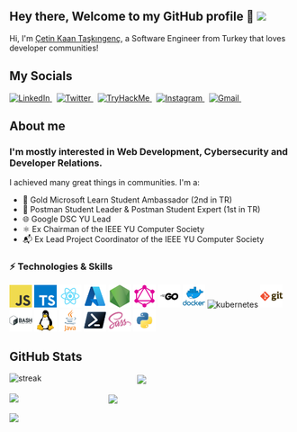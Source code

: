 ## Hey there, Welcome to my GitHub profile 👋 ![](https://komarev.com/ghpvc/?username=ctnkaan&color=blue&&style=flat)

Hi, I'm [Çetin Kaan Taşkıngenç](https://linkedin.com/in/cetinkaantaskingenc), a Software Engineer from Turkey that loves developer communities!

## My Socials

  <a href="https://linkedin.com/in/cetinkaantaskingenc/">
    <img src="https://img.shields.io/badge/linkedin-%230077B5.svg?&style=for-the-badge&logo=linkedin&logoColor=white" alt="LinkedIn" />
  </a>&nbsp;

  <a href="https://twitter.com/cetinkaantweets">
    <img src="https://img.shields.io/badge/twitter-%231da1f1.svg?&style=for-the-badge&logo=twitter&logoColor=white" alt="Twitter" />
  </a>&nbsp;
  
  <a href="https://tryhackme.com/p/ctnkaan">
    <img src="https://img.shields.io/badge/tryhackme-%231c2538.svg?&style=for-the-badge&logo=tryhackme&logoColor=white" alt="TryHackMe" />
  </a>&nbsp;
  
  <a href="https://instagram.com/cetinkaantaskingenc">
    <img src="https://img.shields.io/badge/instagram-%23E4405F.svg?&style=for-the-badge&logo=instagram&logoColor=white" alt="Instagram" />
  </a>&nbsp;
  
   <a href="mailto:kaan.taskingenc@gmail.com?subject=Hello%20Kaan">
    <img src="https://img.shields.io/badge/gmail-%23D14836.svg?&style=for-the-badge&logo=gmail&logoColor=white" alt="Gmail"/>
  </a>&nbsp;

## About me

### I'm mostly interested in Web Development, Cybersecurity and Developer Relations.

<div>
  I achieved many great things in communities. I'm a:
  <ul>
   <li>🥇 Gold Microsoft Learn Student Ambassador (2nd in TR)</li>
   <li>🚀 Postman Student Leader & Postman Student Expert (1st in TR)</li>
   <li>🌐 Google DSC YU Lead</li>
   <li>⚛️ Ex Chairman of the IEEE YU Computer Society</li>
   <li>📬 Ex Lead Project Coordinator of the IEEE YU Computer Society
  </ul>
</div>

### ⚡ Technologies & Skills
<p align="left">
  <img src="https://github.com/github/explore/raw/main/topics/javascript/javascript.png" alt="javascript" width="40" height="40"/>
  <img src="https://github.com/github/explore/raw/main/topics/typescript/typescript.png" alt="typescript" width="40" height="40"/>
  <img src="https://github.com/github/explore/raw/main/topics/react/react.png" alt="react" width="40" height="40"/>
  <img src="https://github.com/github/explore/raw/main/topics/azure/azure.png" alt="azure" width="40" height="40"/>
  <img src="https://github.com/github/explore/raw/main/topics/nodejs/nodejs.png" alt="nodejs" width="40" height="40"/>
  <img src="https://github.com/github/explore/raw/main/topics/graphql/graphql.png" alt="graphql" width="40" height="40"/>
  <img src="https://github.com/github/explore/raw/main/topics/go/go.png" alt="go" width="40" height="40"/>
  <img src="https://github.com/github/explore/raw/main/topics/docker/docker.png" alt="docker" width="40" height="40"/> 
  <img src="https://www.vectorlogo.zone/logos/kubernetes/kubernetes-icon.svg" alt="kubernetes" width="40" height="40"/> 
  <img src="https://github.com/github/explore/raw/main/topics/git/git.png" alt="git" width="40" height="40"/> 
  <img src="https://github.com/github/explore/raw/main/topics/bash/bash.png" alt="bash" width="40" height="40"/>
  <img src="https://github.com/github/explore/raw/main/topics/linux/linux.png" alt="linux" width="40" height="40"/>  
  <img src="https://github.com/github/explore/raw/main/topics/java/java.png" alt="java" width="40" height="40"/>
  <img src="https://github.com/github/explore/raw/main/topics/powershell/powershell.png" alt="powershell" width="40" height="40"/>
  <img src="https://github.com/github/explore/raw/main/topics/sass/sass.png" alt="sass" width="40" height="40"/>
  <img src="https://github.com/github/explore/raw/main/topics/python/python.png" alt="python" width="40" height="40"/>
</p>

## GitHub Stats

<div>
   <img width=45% align=left src="https://github-readme-streak-stats.herokuapp.com/?user=ctnkaan&theme=react&border=61dafb&hide_border=true" alt="streak" />
   <img width=45% align=center src="https://github-readme-stats.vercel.app/api?username=ctnkaan&show_icons=true&theme=react&border_color=61dafb&hide_border=true" />
</div>

<br>

<div>
   <img width=35% align=left src="https://github-readme-stats.vercel.app/api/top-langs/?username=ctnkaan&hide=c%23,powershell,css,lua,Mathematica,Ruby,Objective-C,Objective-C%2b%2b,Cuda&title_color=61dafb&text_color=ffffff&icon_color=61dafb&bg_color=20232a&langs_count=8&layout=compact&border_color=61dafb&hide_border=true" />
   
   <img align=center width="55%" src="https://github-profile-trophy.vercel.app/?username=ctnkaan&theme=onedark">
</div>

<br>
  <img src="https://activity-graph.herokuapp.com/graph?username=ctnkaan&theme=react-dark&bg_color=20232a&hide_border=true" width="92%"/>

